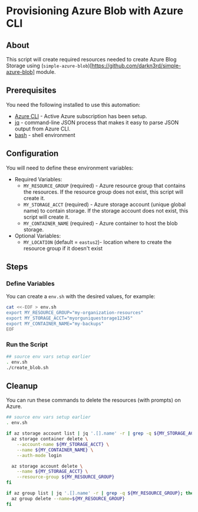 # Provisioning Azure Blob with Azure CLI

## About

This script will create required resources needed to create Azure Blog Storage using (`simple-azure-blob`)[https://github.com/darkn3rd/simple-azure-blob] module.

## Prerequisites

You need the following installed to use this automation:

* [Azure CLI](https://docs.microsoft.com/en-us/cli/azure/install-azure-cli?view=azure-cli-latest) - Active Azure subscription has been setup.
* [jq](https://stedolan.github.io/jq/) - command-line JSON process that makes it easy to parse JSON output from Azure CLI.
* [bash](https://www.gnu.org/software/bash/) - shell environment

## Configuration

You will need to define these environment variables:

* Required Variables:
  * `MY_RESOURCE_GROUP` (required) - Azure resource group that contains the resources. If the resource group does not exist, this script will create it.
  * `MY_STORAGE_ACCT` (required) - Azure storage account (unique global name) to contain storage.  If the storage account does not exist, this script will create it.
  * `MY_CONTAINER_NAME` (required) - Azure container to host the blob storage.  
* Optional Variables:
  * `MY_LOCATION` (default = `eastus2`)- location where to create the resource group if it doesn't exist

## Steps

### Define Variables

You can create a `env.sh` with the desired values, for example:

```bash
cat <<-EOF > env.sh
export MY_RESOURCE_GROUP="my-organization-resources"
export MY_STORAGE_ACCT="myorguniquestorage12345"
export MY_CONTAINER_NAME="my-backups"
EOF
```

### Run the Script

```bash
## source env vars setup earlier
. env.sh
./create_blob.sh
```

## Cleanup

You can run these commands to delete the resources (with prompts) on Azure.

```bash
## source env vars setup earlier
. env.sh

if az storage account list | jq '.[].name' -r | grep -q ${MY_STORAGE_ACCT}; then
  az storage container delete \
    --account-name ${MY_STORAGE_ACCT} \
    --name ${MY_CONTAINER_NAME} \
    --auth-mode login

  az storage account delete \
    --name ${MY_STORAGE_ACCT} \
    --resource-group ${MY_RESOURCE_GROUP}
fi

if az group list | jq '.[].name' -r | grep -q ${MY_RESOURCE_GROUP}; then
  az group delete --name=${MY_RESOURCE_GROUP}
fi
```
